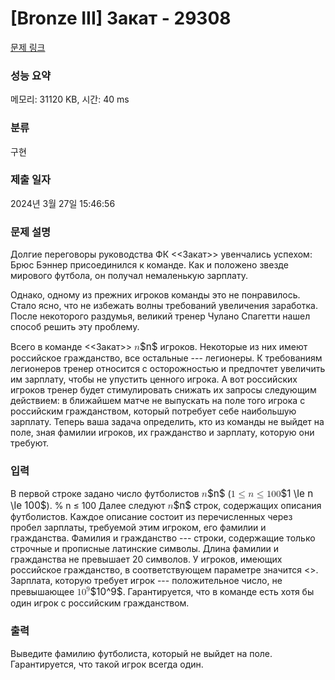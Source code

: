 # [Bronze III] Закат - 29308 

[문제 링크](https://www.acmicpc.net/problem/29308) 

### 성능 요약

메모리: 31120 KB, 시간: 40 ms

### 분류

구현

### 제출 일자

2024년 3월 27일 15:46:56

### 문제 설명

<p>Долгие переговоры руководства ФК <<Закат>> увенчались успехом: Брюс Бэннер присоединился к команде. Как и положено звезде мирового футбола, он получал немаленькую зарплату.</p>

<p>Однако, одному из прежних игроков команды это не понравилось. Стало ясно, что не избежать волны требований увеличения заработка. После некоторого раздумья, великий тренер Чулано Спагетти нашел способ решить эту проблему.</p>

<p>Всего в команде <<Закат>> <mjx-container class="MathJax" jax="CHTML" style="font-size: 109%; position: relative;"><mjx-math class="MJX-TEX" aria-hidden="true"><mjx-mi class="mjx-i"><mjx-c class="mjx-c1D45B TEX-I"></mjx-c></mjx-mi></mjx-math><mjx-assistive-mml unselectable="on" display="inline"><math xmlns="http://www.w3.org/1998/Math/MathML"><mi>n</mi></math></mjx-assistive-mml><span aria-hidden="true" class="no-mathjax mjx-copytext">$n$</span></mjx-container> игроков. Некоторые из них имеют российское гражданство, все остальные --- легионеры. К требованиям легионеров тренер относится с осторожностью и предпочтет увеличить им зарплату, чтобы не упустить ценного игрока. А вот российских игроков тренер будет стимулировать снижать их запросы следующим действием: в ближайшем матче не выпускать на поле того игрока с российским гражданством, который потребует себе наибольшую зарплату. Теперь ваша задача определить, кто из команды не выйдет на поле, зная фамилии игроков, их гражданство и зарплату, которую они требуют.</p>

### 입력 

 <p>В первой строке задано число футболистов <mjx-container class="MathJax" jax="CHTML" style="font-size: 109%; position: relative;"><mjx-math class="MJX-TEX" aria-hidden="true"><mjx-mi class="mjx-i"><mjx-c class="mjx-c1D45B TEX-I"></mjx-c></mjx-mi></mjx-math><mjx-assistive-mml unselectable="on" display="inline"><math xmlns="http://www.w3.org/1998/Math/MathML"><mi>n</mi></math></mjx-assistive-mml><span aria-hidden="true" class="no-mathjax mjx-copytext">$n$</span></mjx-container> (<mjx-container class="MathJax" jax="CHTML" style="font-size: 109%; position: relative;"><mjx-math class="MJX-TEX" aria-hidden="true"><mjx-mn class="mjx-n"><mjx-c class="mjx-c31"></mjx-c></mjx-mn><mjx-mo class="mjx-n" space="4"><mjx-c class="mjx-c2264"></mjx-c></mjx-mo><mjx-mi class="mjx-i" space="4"><mjx-c class="mjx-c1D45B TEX-I"></mjx-c></mjx-mi><mjx-mo class="mjx-n" space="4"><mjx-c class="mjx-c2264"></mjx-c></mjx-mo><mjx-mn class="mjx-n" space="4"><mjx-c class="mjx-c31"></mjx-c><mjx-c class="mjx-c30"></mjx-c><mjx-c class="mjx-c30"></mjx-c></mjx-mn></mjx-math><mjx-assistive-mml unselectable="on" display="inline"><math xmlns="http://www.w3.org/1998/Math/MathML"><mn>1</mn><mo>≤</mo><mi>n</mi><mo>≤</mo><mn>100</mn></math></mjx-assistive-mml><span aria-hidden="true" class="no-mathjax mjx-copytext">$1 \le n \le 100$</span></mjx-container>). % n ≤ 100 Далее следуют <mjx-container class="MathJax" jax="CHTML" style="font-size: 109%; position: relative;"><mjx-math class="MJX-TEX" aria-hidden="true"><mjx-mi class="mjx-i"><mjx-c class="mjx-c1D45B TEX-I"></mjx-c></mjx-mi></mjx-math><mjx-assistive-mml unselectable="on" display="inline"><math xmlns="http://www.w3.org/1998/Math/MathML"><mi>n</mi></math></mjx-assistive-mml><span aria-hidden="true" class="no-mathjax mjx-copytext">$n$</span></mjx-container> строк, содержащих описания футболистов. Каждое описание состоит из перечисленных через пробел зарплаты, требуемой этим игроком, его фамилии и гражданства. Фамилия и гражданство --- строки, содержащие только строчные и прописные латинские символы. Длина фамилии и гражданства не превышает 20 символов. У игроков, имеющих российское гражданство, в соответствующем параметре значится <<Russia>>. Зарплата, которую требует игрок --- положительное число, не превышающее <mjx-container class="MathJax" jax="CHTML" style="font-size: 109%; position: relative;"><mjx-math class="MJX-TEX" aria-hidden="true"><mjx-msup><mjx-mn class="mjx-n"><mjx-c class="mjx-c31"></mjx-c><mjx-c class="mjx-c30"></mjx-c></mjx-mn><mjx-script style="vertical-align: 0.393em;"><mjx-mn class="mjx-n" size="s"><mjx-c class="mjx-c39"></mjx-c></mjx-mn></mjx-script></mjx-msup></mjx-math><mjx-assistive-mml unselectable="on" display="inline"><math xmlns="http://www.w3.org/1998/Math/MathML"><msup><mn>10</mn><mn>9</mn></msup></math></mjx-assistive-mml><span aria-hidden="true" class="no-mathjax mjx-copytext">$10^9$</span></mjx-container>. Гарантируется, что в команде есть хотя бы один игрок с российским гражданством.</p>

### 출력 

 <p>Выведите фамилию футболиста, который не выйдет на поле. Гарантируется, что такой игрок всегда один.</p>

